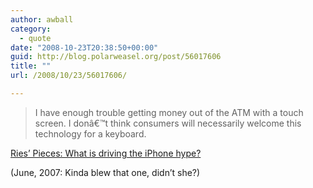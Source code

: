 ```yaml
---
author: awball
category:
  - quote
date: "2008-10-23T20:38:50+00:00"
guid: http://blog.polarweasel.org/post/56017606
title: ""
url: /2008/10/23/56017606/

---
```

> I have enough trouble getting money out of the ATM with a touch screen. I donâ€™t think consumers will necessarily welcome this technology for a keyboard.

[Ries’ Pieces: What is driving the iPhone hype?](http://ries.typepad.com/ries_blog/2007/06/what_is_driving.html)

(June, 2007: Kinda blew that one, didn’t she?)
